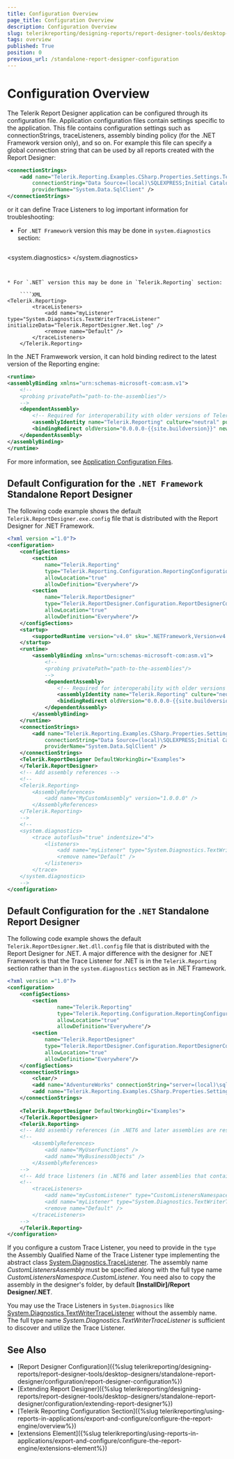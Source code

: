 ```yaml
---
title: Configuration Overview
page_title: Configuration Overview
description: Configuration Overview
slug: telerikreporting/designing-reports/report-designer-tools/desktop-designers/standalone-report-designer/configuration/overview
tags: overview
published: True
position: 0
previous_url: /standalone-report-designer-configuration
---
```


# Configuration Overview

The Telerik Report Designer application can be configured through its configuration file. Application configuration files contain settings specific to the application. This file contains configuration settings such as connectionStrings, traceListeners, assembly binding policy (for the .NET Framework version only), and so on. For example this file can specify a global connection string that can be used by all reports created with the Report Designer:

````XML
<connectionStrings>
	<add name="Telerik.Reporting.Examples.CSharp.Properties.Settings.TelerikConnectionString"
		connectionString="Data Source=(local)\SQLEXPRESS;Initial Catalog=AdventureWorks;Integrated Security=SSPI"
		providerName="System.Data.SqlClient" />
</connectionStrings>
````

or it can define Trace Listeners to log important information for troubleshooting:

* For `.NET Framework` version this may be done in `system.diagnostics` section:

	````XML
<system.diagnostics>
		<trace autoflush="true" indentsize="4">
			<listeners>
				<add name="myListener" type="System.Diagnostics.TextWriterTraceListener" initializeData="C:\Temp\Telerik.ReportDesigner.log" />
				<remove name="Default" />
			</listeners>
		</trace>
	</system.diagnostics>
````


* For `.NET` version this may be done in `Telerik.Reporting` section:

	````XML
<Telerik.Reporting>
		<traceListeners>
			<add name="myListener" type="System.Diagnostics.TextWriterTraceListener"  initializeData="Telerik.ReportDesigner.Net.log" />
			<remove name="Default" />
		</traceListeners>
	</Telerik.Reporting>
````


In the .NET Framwework version, it can hold binding redirect to the latest version of the Reporting engine: 

````XML
<runtime>
<assemblyBinding xmlns="urn:schemas-microsoft-com:asm.v1">
	<!--
	<probing privatePath="path-to-the-assemblies"/>
	-->
	<dependentAssembly>
		<!-- Required for interoperability with older versions of Telerik Reporting -->
		<assemblyIdentity name="Telerik.Reporting" culture="neutral" publicKeyToken="a9d7983dfcc261be"/>
		<bindingRedirect oldVersion="0.0.0.0-{{site.buildversion}}" newVersion="{{site.buildversion}}"/>
	</dependentAssembly>
</assemblyBinding>
</runtime>
````

For more information, see [Application Configuration Files](http://msdn.microsoft.com/en-us/library/ms229689%28v=vs.90%29.aspx). 

## Default Configuration for the `.NET Framework` Standalone Report Designer

The following code example shows the default `Telerik.ReportDesigner.exe.config` file that is distributed with the Report Designer for .NET Framework.

````XML
<?xml version ="1.0"?>
<configuration>
	<configSections>
		<section
			name="Telerik.Reporting"
			type="Telerik.Reporting.Configuration.ReportingConfigurationSection, Telerik.Reporting"
			allowLocation="true"
			allowDefinition="Everywhere"/>
		<section
			name="Telerik.ReportDesigner"
			type="Telerik.ReportDesigner.Configuration.ReportDesignerConfigurationSection, Telerik.ReportDesigner.Configuration"
			allowLocation="true"
			allowDefinition="Everywhere"/>
	</configSections>
	<startup>
		<supportedRuntime version="v4.0" sku=".NETFramework,Version=v4.0"/>
	</startup>
	<runtime>
		<assemblyBinding xmlns="urn:schemas-microsoft-com:asm.v1">
			<!--
			<probing privatePath="path-to-the-assemblies"/>
			-->
			<dependentAssembly>
				<!-- Required for interoperability with older versions of Telerik Reporting -->
				<assemblyIdentity name="Telerik.Reporting" culture="neutral" publicKeyToken="a9d7983dfcc261be"/>
				<bindingRedirect oldVersion="0.0.0.0-{{site.buildversion}}" newVersion="{{site.buildversion}}"/>
			</dependentAssembly>
		</assemblyBinding>
	</runtime>
	<connectionStrings>
		<add name="Telerik.Reporting.Examples.CSharp.Properties.Settings.TelerikConnectionString"
			connectionString="Data Source=(local)\SQLEXPRESS;Initial Catalog=AdventureWorks;Integrated Security=SSPI"
			providerName="System.Data.SqlClient" />
	</connectionStrings>
	<Telerik.ReportDesigner DefaultWorkingDir="Examples">
	</Telerik.ReportDesigner>
	<!-- Add assembly references -->
	<!--
	<Telerik.Reporting>
		<AssemblyReferences>
			<add name="MyCustomAssembly" version="1.0.0.0" />
		</AssemblyReferences>
	</Telerik.Reporting>
	-->
	<!--
	<system.diagnostics>
		<trace autoflush="true" indentsize="4">
			<listeners>
				<add name="myListener" type="System.Diagnostics.TextWriterTraceListener" initializeData="C:\Temp\Telerik.ReportDesigner.log" />
				<remove name="Default" />
			</listeners>
		</trace>
	</system.diagnostics>
	-->
</configuration>
````


## Default Configuration for the `.NET` Standalone Report Designer

The following code example shows the default `Telerik.ReportDesigner.Net.dll.config` file that is distributed with the Report Designer for .NET. A major difference with the designer for .NET Framework is that the Trace Listener for .NET is in the `Telerik.Reporting` section rather than in the `system.diagnostics` section as in .NET Framework.

````XML
<?xml version ="1.0"?>
<configuration>
	<configSections>
		<section
				name="Telerik.Reporting"
				type="Telerik.Reporting.Configuration.ReportingConfigurationSection, Telerik.Reporting"
				allowLocation="true"
				allowDefinition="Everywhere"/>
		<section
			name="Telerik.ReportDesigner"
			type="Telerik.ReportDesigner.Configuration.ReportDesignerConfigurationSection, Telerik.ReportDesigner.Configuration"
			allowLocation="true"
			allowDefinition="Everywhere"/>
	</configSections>
	<connectionStrings>
		<clear/>
		<add name="AdventureWorks" connectionString="server=(local)\sqlexpress;database=AdventureWorks;integrated security=true;" providerName="System.Data.SqlClient"/>
		<add name="Telerik.Reporting.Examples.CSharp.Properties.Settings.TelerikConnectionString" connectionString="server=(local)\sqlexpress;database=AdventureWorks;integrated security=true;" providerName="System.Data.SqlClient"/>
	</connectionStrings>
	
	<Telerik.ReportDesigner DefaultWorkingDir="Examples">
	</Telerik.ReportDesigner>
	<Telerik.Reporting>
	<!-- Add assembly references (in .NET6 and later assemblies are resolved by file name) -->
	<!--
		<AssemblyReferences>
			<add name="MyUserFunctions" />
			<add name="MyBusinessObjects" />
		</AssemblyReferences>
	-->
	<!-- Add trace listeners (in .NET6 and later assemblies that contain custom listeners are resolved by file name)-->
	<!--
		<traceListeners>
			<add name="myCustomListener" type="CustomListenersNamespace.CustomListener, CustomListenersAssembly"  initializeData="Telerik.ReportDesigner.custom.log" />
			<add name="myListener" type="System.Diagnostics.TextWriterTraceListener"  initializeData="Telerik.ReportDesigner.Net.log" />
			<remove name="Default" />
		</traceListeners>
	-->
	</Telerik.Reporting>
</configuration>
````

If you configure a custom Trace Listener, you need to provide in the `type` the Assembly Qualified Name of the Trace Listener type implementing the abstract class [System.Diagnostics.TraceListener](https://learn.microsoft.com/en-us/dotnet/api/system.diagnostics.tracelistener?view=net-6.0). The assembly name _CustomListenersAssembly_ must be specified along with the full type name _CustomListenersNamespace.CustomListener_. You need also to copy the assembly in the designer's folder, by default __[InstallDir]/Report Designer/.NET__. 

You may use the Trace Listeners in `System.Diagnosics` like [System.Diagnostics.TextWriterTraceListener](https://learn.microsoft.com/en-us/dotnet/api/system.diagnostics.textwritertracelistener?view=net-6.0) without the assembly name. The full type name _System.Diagnostics.TextWriterTraceListener_ is sufficient to discover and utilize the Trace Listener.

## See Also

* [Report Designer Configuration]({%slug telerikreporting/designing-reports/report-designer-tools/desktop-designers/standalone-report-designer/configuration/report-designer-configuration%})
* [Extending Report Designer]({%slug telerikreporting/designing-reports/report-designer-tools/desktop-designers/standalone-report-designer/configuration/extending-report-designer%})
* [Telerik Reporting Configuration Section]({%slug telerikreporting/using-reports-in-applications/export-and-configure/configure-the-report-engine/overview%})
* [extensions Element]({%slug telerikreporting/using-reports-in-applications/export-and-configure/configure-the-report-engine/extensions-element%})

